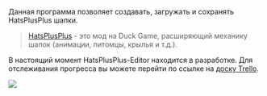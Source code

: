 Данная программа позволяет создавать, загружать и сохранять HatsPlusPlus шапки. 
> [HatsPlusPlus](https://steamcommunity.com/sharedfiles/filedetails/?id=2695242065) - это мод на Duck Game, расширяющий механику шапок (анимации, питомцы, крылья и т.д.).

В настоящий момент HatsPlusPlus-Editor находится в разработке. Для отслеживания прогресса вы можете перейти по ссылке на [доску Trello](https://trello.com/b/a7mLMuNz/hatsplusplus-ui).

<img align="left" src="https://i.imgur.com/EEiqKfi.png">
